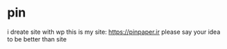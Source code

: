 # pin
i dreate site with wp this is my site: https://pinpaper.ir  please say your idea to be better than site
